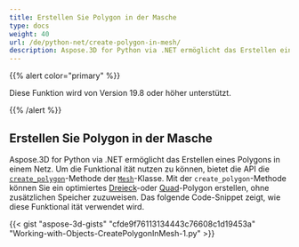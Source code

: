 ```yaml
---
title: Erstellen Sie Polygon in der Masche
type: docs
weight: 40
url: /de/python-net/create-polygon-in-mesh/
description: Aspose.3D for Python via .NET ermöglicht das Erstellen eines Polygons in einem Netz. Um die Funktional ität nutzen zu können, bietet die API die CreatePolygon-Methode der Mesh-Klasse.
---
```

{{% alert color="primary" %}} 

Diese Funktion wird von Version 19.8 oder höher unterstützt.

{{% /alert %}} 
##  **Erstellen Sie Polygon in der Masche**
Aspose.3D for Python via .NET ermöglicht das Erstellen eines Polygons in einem Netz. Um die Funktional ität nutzen zu können, bietet die API die [`create_polygon`](https://reference.aspose.com/net/3d/aspose.threed.entities/mesh/methods/createpolygon)-Methode der [`Mesh`](https://reference.aspose.com/net/3d/aspose.threed.entities/mesh)-Klasse. Mit der `create_polygon`-Methode können Sie ein optimiertes [Dreieck](https://reference.aspose.com/net/3d/aspose.threed.entities/mesh/methods/createpolygon)-oder [Quad](https://reference.aspose.com/net/3d/aspose.threed.entities.mesh/createpolygon/methods/1)-Polygon erstellen, ohne zusätzlichen Speicher zuzuweisen. Das folgende Code-Snippet zeigt, wie diese Funktional ität verwendet wird.

{{< gist "aspose-3d-gists" "cfde9f76113134443c76608c1d19453a" "Working-with-Objects-CreatePolygonInMesh-1.py" >}}
